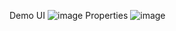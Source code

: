 Demo UI
![image](https://github.com/user-attachments/assets/d01cfed4-3b98-49ef-a149-a7f52d0d8992)
Properties
![image](https://github.com/user-attachments/assets/d7e4c894-55ca-40b8-a63c-6f316eb69ceb)

